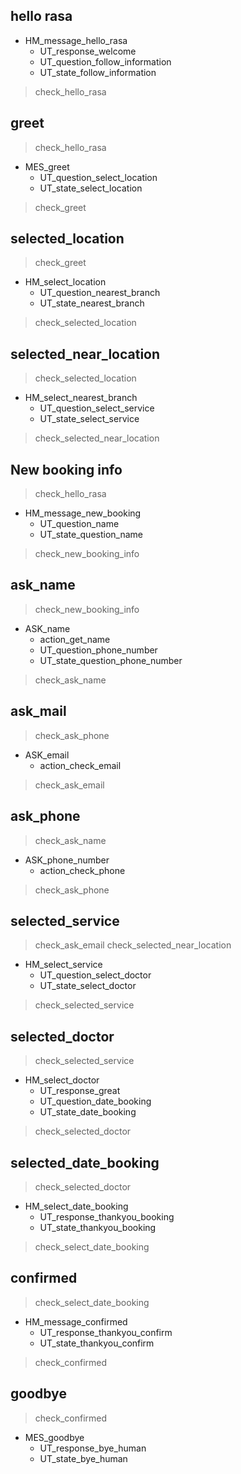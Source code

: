 ## hello rasa
* HM_message_hello_rasa
  - UT_response_welcome
  - UT_question_follow_information
  - UT_state_follow_information
> check_hello_rasa

## greet
> check_hello_rasa
* MES_greet
  - UT_question_select_location
  - UT_state_select_location
> check_greet

## selected_location
> check_greet
* HM_select_location
  - UT_question_nearest_branch
  - UT_state_nearest_branch
> check_selected_location

## selected_near_location
> check_selected_location
* HM_select_nearest_branch
  - UT_question_select_service
  - UT_state_select_service
> check_selected_near_location

## New booking info
> check_hello_rasa
* HM_message_new_booking
  - UT_question_name
  - UT_state_question_name
> check_new_booking_info


## ask_name
> check_new_booking_info
* ASK_name
  - action_get_name
  - UT_question_phone_number
  - UT_state_question_phone_number
> check_ask_name

## ask_mail
> check_ask_phone
* ASK_email
  - action_check_email
> check_ask_email
      
## ask_phone
> check_ask_name
* ASK_phone_number
  - action_check_phone
> check_ask_phone

## selected_service
> check_ask_email
> check_selected_near_location
* HM_select_service 
  - UT_question_select_doctor
  - UT_state_select_doctor
> check_selected_service


## selected_doctor
> check_selected_service
* HM_select_doctor
  - UT_response_great
  - UT_question_date_booking
  - UT_state_date_booking
> check_selected_doctor

## selected_date_booking
> check_selected_doctor
* HM_select_date_booking
  - UT_response_thankyou_booking
  - UT_state_thankyou_booking
> check_select_date_booking

## confirmed
> check_select_date_booking
* HM_message_confirmed
  - UT_response_thankyou_confirm
  - UT_state_thankyou_confirm
> check_confirmed

## goodbye
> check_confirmed
* MES_goodbye
  - UT_response_bye_human
  - UT_state_bye_human
